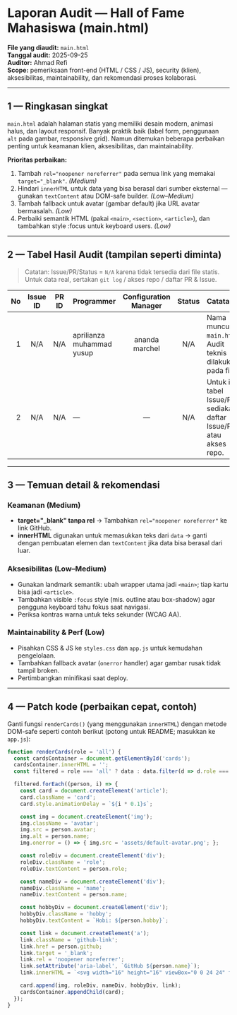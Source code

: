 # Laporan Audit — Hall of Fame Mahasiswa (main.html)

**File yang diaudit:** `main.html`  
**Tanggal audit:** 2025-09-25  
**Auditor:** Ahmad Refi  
**Scope:** pemeriksaan front-end (HTML / CSS / JS), security (klien), aksesibilitas, maintainability, dan rekomendasi proses kolaborasi.

---

## 1 — Ringkasan singkat
`main.html` adalah halaman statis yang memiliki desain modern, animasi halus, dan layout responsif. Banyak praktik baik (label form, penggunaan `alt` pada gambar, responsive grid). Namun ditemukan beberapa perbaikan penting untuk keamanan klien, aksesibilitas, dan maintainability.

**Prioritas perbaikan:**
1. Tambah `rel="noopener noreferrer"` pada semua link yang memakai `target="_blank"`. *(Medium)*  
2. Hindari `innerHTML` untuk data yang bisa berasal dari sumber eksternal — gunakan `textContent` atau DOM-safe builder. *(Low–Medium)*  
3. Tambah fallback untuk avatar (gambar default) jika URL avatar bermasalah. *(Low)*  
4. Perbaiki semantik HTML (pakai `<main>`, `<section>`, `<article>`), dan tambahkan style :focus untuk keyboard users. *(Low)*

---

## 2 — Tabel Hasil Audit (tampilan seperti diminta)
> Catatan: Issue/PR/Status = `N/A` karena tidak tersedia dari file statis. Untuk data real, sertakan `git log` / akses repo / daftar PR & Issue.

| No | Issue ID | PR ID | Programmer | Configuration Manager | Status | Catatan |
|---:|:--------:|:-----:|:-----------|:---------------------:|:------:|:--------|
| 1 | N/A | N/A | aprilianza muhammad yusup | ananda marchel | N/A | Nama muncul di `main.html`. Audit teknis dilakukan pada file. |
| 2 | N/A | N/A | — | — | N/A | Untuk isi tabel Issue/PR: sediakan daftar Issue/PR atau akses repo. |

---

## 3 — Temuan detail & rekomendasi

### Keamanan (Medium)
- **target="_blank" tanpa rel** → Tambahkan `rel="noopener noreferrer"` ke link GitHub.
- **innerHTML** digunakan untuk memasukkan teks dari `data` → ganti dengan pembuatan elemen dan `textContent` jika data bisa berasal dari luar.

### Aksesibilitas (Low–Medium)
- Gunakan landmark semantik: ubah wrapper utama jadi `<main>`; tiap kartu bisa jadi `<article>`.
- Tambahkan visible `:focus` style (mis. outline atau box-shadow) agar pengguna keyboard tahu fokus saat navigasi.
- Periksa kontras warna untuk teks sekunder (WCAG AA).

### Maintainability & Perf (Low)
- Pisahkan CSS & JS ke `styles.css` dan `app.js` untuk kemudahan pengelolaan.
- Tambahkan fallback avatar (`onerror` handler) agar gambar rusak tidak tampil broken.
- Pertimbangkan minifikasi saat deploy.

---

## 4 — Patch kode (perbaikan cepat, contoh)
Ganti fungsi `renderCards()` (yang menggunakan `innerHTML`) dengan metode DOM-safe seperti contoh berikut (potong untuk README; masukkan ke `app.js`):

```js
function renderCards(role = 'all') {
  const cardsContainer = document.getElementById('cards');
  cardsContainer.innerHTML = '';
  const filtered = role === 'all' ? data : data.filter(d => d.role === role);

  filtered.forEach((person, i) => {
    const card = document.createElement('article');
    card.className = 'card';
    card.style.animationDelay = `${i * 0.1}s`;

    const img = document.createElement('img');
    img.className = 'avatar';
    img.src = person.avatar;
    img.alt = person.name;
    img.onerror = () => { img.src = 'assets/default-avatar.png'; };

    const roleDiv = document.createElement('div');
    roleDiv.className = 'role';
    roleDiv.textContent = person.role;

    const nameDiv = document.createElement('div');
    nameDiv.className = 'name';
    nameDiv.textContent = person.name;

    const hobbyDiv = document.createElement('div');
    hobbyDiv.className = 'hobby';
    hobbyDiv.textContent = `Hobi: ${person.hobby}`;

    const link = document.createElement('a');
    link.className = 'github-link';
    link.href = person.github;
    link.target = '_blank';
    link.rel = 'noopener noreferrer';
    link.setAttribute('aria-label', `GitHub ${person.name}`);
    link.innerHTML = `<svg width="16" height="16" viewBox="0 0 24 24" fill="currentColor" aria-hidden="true"><path d="M12 0C5.37..." /></svg> GitHub`;

    card.append(img, roleDiv, nameDiv, hobbyDiv, link);
    cardsContainer.appendChild(card);
  });
}
